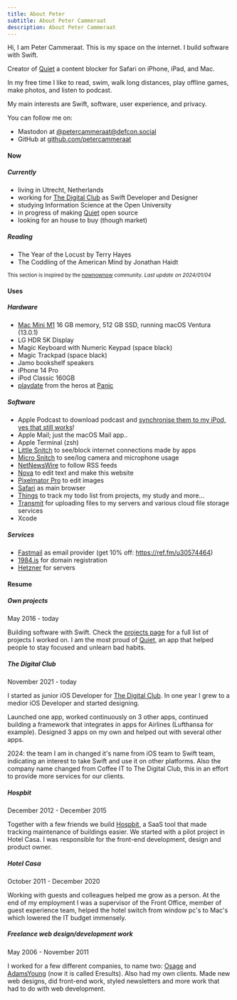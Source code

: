 ```yaml
---
title: About Peter
subtitle: About Peter Cammeraat
description: About Peter Cammeraat
---
```


Hi, I am Peter Cammeraat. This is my space on the internet. I build software with Swift. 

Creator of [Quiet](https://petercammeraat.net/projects/quiet/) a content blocker for Safari on iPhone, iPad, and Mac.

In my free time I like to read, swim, walk long distances, play offline games, make photos, and listen to podcast. 

My main interests are Swift, software, user experience, and privacy.

You can follow me on:

- Mastodon at [@petercammeraat@defcon.social](https://defcon.social/@petercammeraat)
- GitHub at [github.com/petercammeraat](https://github.com/petercammeraat)


#### Now 
##### Currently
- living in Utrecht, Netherlands
- working for [The Digital Club](https://thedigitalclub.nl) as Swift Developer and Designer
- studying Information Science at the Open University
- in progress of making [Quiet](https://petercammeraat.net/projects/quiet/) open source
- looking for an house to buy (though market)


##### Reading
- The Year of the Locust by Terry Hayes
- The Coddling of the American Mind by Jonathan Haidt

<small>This section is inspired by the [nownownow](https://nownownow.com/about) community. *Last update on 2024/01/04*</small>



#### Uses
##### Hardware
- [Mac Mini M1](https://www.apple.com/mac-mini/) 16 GB memory, 512 GB SSD, running macOS Ventura (13.0.1)
- LG HDR 5K Display
- Magic Keyboard with Numeric Keypad (space black)
- Magic Trackpad (space black)
- Jamo bookshelf speakers
- iPhone 14 Pro
- iPod Classic 160GB
- [playdate](https://play.date) from the heros at [Panic](https://panic.com)


##### Software
- Apple Podcast to download podcast and [synchronise them to my iPod, yes that still works](/journal/2022/sync-podcast-to-ipod/)!
- Apple Mail; just the macOS Mail app..
- Apple Terminal (zsh)
- [Little Snitch](https://obdev.at/products/littlesnitch/index.html) to see/block internet connections made by apps
- [Micro Snitch](https://obdev.at/products/microsnitch/index.html) to see/log camera and microphone usage
- [NetNewsWire](https://netnewswire.com) to follow RSS feeds
- [Nova](https://nova.app) to edit text and make this website
- [Pixelmator Pro](https://www.pixelmator.com/pro/) to edit images
- [Safari](https://www.apple.com/safari/) as main browser
- [Things](https://culturedcode.com/things/) to track my todo list from projects, my study and more...
- [Transmit](https://panic.com/transmit/) for uploading files to my servers and various cloud file storage services
- Xcode


##### Services
- [Fastmail](https://fastmail.com) as email provider (get 10% off: https://ref.fm/u30574464)
- [1984.is](https://1984.is) for domain registration
- [Hetzner](https://hetzner.com) for servers



#### Resume 
##### Own projects
May 2016 - today

Building software with Swift. Check the [projects page](/projects/) for a full list of projects I worked on. I am the most proud of [Quiet](https://petercammeraat.net/projects/quiet/), an app that helped people to stay focused and unlearn bad habits.


##### The Digital Club
November 2021 - today 

I started as junior iOS Developer for [The Digital Club](https://thedigitalclub.nl). In one year I grew to a medior iOS Developer and started designing. 

Launched one app, worked continuously on 3 other apps, continued building a framework that integrates in apps for Airlines (Lufthansa for example). Designed 3 apps on my own and helped out with several other apps.

2024: the team I am in changed it's name from iOS team to Swift team, indicating an interest to take Swift and use it on other platforms. Also the company name changed from Coffee IT to The Digital Club, this in an effort to provide more services for our clients.


##### Hospbit
December 2012 - December 2015

Together with a few friends we build [Hospbit](/projects/hospbit/), a SaaS tool that made tracking maintenance of buildings easier. We started with a pilot project in Hotel Casa. I was responsible for the front-end development, design and product owner.


##### Hotel Casa
October 2011 - December 2020

Working with guests and colleagues helped me grow as a person. At the end of my employment I was a supervisor of the Front Office, member of guest experience team, helped the hotel switch from window pc's to Mac's which lowered the IT budget immensely.


##### Freelance web design/development work
May 2006 - November 2011

I worked for a few different companies, to name two: [Osage](https://osage.nl) and [AdamsYoung](https://adamsyoung.nl) (now it is called Eresults). Also had my own clients. Made new web designs, did front-end work, styled newsletters and more work that had to do with web development.
